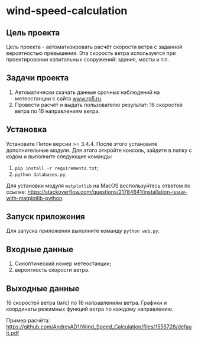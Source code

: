 # wind-speed-calculation

Цель проекта
------------------------
Цель проекта - автоматизировать расчёт скорости ветра с заданной вероятностью превышения.
Эта скорость ветра используется при проектировании капитальных сооружений: здания, мосты и т.п.

Задачи проекта
------------------------
1. Автоматически скачать данные срочных наблюдений на метеостанции с сайта www.rp5.ru.
2. Провести расчёт и выдать пользователю результат: 16 скоростей ветра по 16 направлениям ветра.

Установка
----------------
Установите Питон версии >= 3.4.4. После этого установите дополнительные модули. Для этого откройте консоль, зайдите в папку с кодом и выполните следующие команды:
1. `pip install -r requirements.txt`;
2. `python databases.py`.

Для установки модуля `matplotlib` на MacOS воспользуйтесь ответом по ссылке: https://stackoverflow.com/questions/21784641/installation-issue-with-matplotlib-python.

Запуск приложения
------------------
Для запуска приложения выполните команду `python web.py`.

Входные данные
---------------
1. Синоптический номер метеостанции;
2. вероятность скорости ветра.

Выходные данные
----------------
16 скоростей ветра (м/с) по 16 направлениям ветра. Графики и координаты режимных функций ветра по каждому направлению.

Пример расчёта: https://github.com/AndreyAD1/Wind_Speed_Calculation/files/1555728/default.pdf



